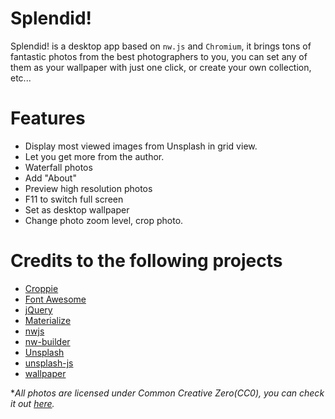 # Splendid!
Splendid! is a desktop app based on `nw.js` and `Chromium`, it brings tons of fantastic photos from the best photographers to you, you can set any of them as your wallpaper with just one click, or create your own collection, etc...

# Features
* Display most viewed images from Unsplash in grid view.
* Let you get more from the author.
* Waterfall photos
* Add "About"
* Preview high resolution photos
* F11 to switch full screen 
* Set as desktop wallpaper
* Change photo zoom level, crop photo.

# Credits to the following projects
<ul>
  <li>
                <a href="https://github.com/Foliotek/Croppie">Croppie</a>
            </li>
            <li>
                <a href="http://fontawesome.io/">Font Awesome</a>
            </li>
            <li>
                <a href="http://jquery.com/">jQuery</a>
            </li>
            <li>
                <a href="http://materializecss.com/">Materialize</a>
            </li>
            <li>
                <a href="http://docs.nwjs.io/">nwjs</a>
            </li>
            <li>
                <a href="https://github.com/nwjs/nw-builder">nw-builder</a>
            </li>
            <li>
                <a href="https://unsplash.com">Unsplash</a>
            </li>
            <li>
                <a href="https://github.com/unsplash/unsplash-js">unsplash-js</a>
            </li>
            <li>
                <a href="https://github.com/sindresorhus/wallpaper">wallpaper</a>
            </li>
</ul>

**All photos are licensed under Common Creative Zero(CC0), you can check it out [here](https://unsplash.com/faq).*


